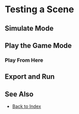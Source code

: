# Testing a Scene

<!-- PAGE IS TODO -->

## Simulate Mode

## Play the Game Mode

### Play From Here

## Export and Run

## See Also

* [Back to Index](../index.md)
